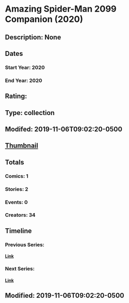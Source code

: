 # Amazing Spider-Man 2099 Companion (2020)
## Description: None
## Dates
### Start Year: 2020
### End Year: 2020
## Rating: 
## Type: collection
## Modifed: 2019-11-06T09:02:20-0500
## [Thumbnail](http://i.annihil.us/u/prod/marvel/i/mg/b/40/image_not_available.jpg)
## Totals
### Comics: 1
### Stories: 2
### Events: 0
### Creators: 34
## Timeline
### Previous Series: 
#### [Link]()
### Next Series: 
#### [Link]()
## Modified: 2019-11-06T09:02:20-0500